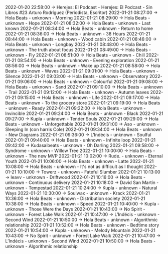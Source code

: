 2022-01-20 22:58:00 -> Herejes: El Podcast - Herejes: El Podcast - Sin Libros #23 Arturo Rodríguez (Periodista, Escritor)
2022-01-21 08:27:00 -> Hola Beats - unknown - Morning
2022-01-21 08:29:00 -> Hola Beats - unknown - Hope
2022-01-21 08:32:00 -> Hola Beats - unknown - Last known
2022-01-21 08:34:00 -> Hola Beats - unknown - Return to home
2022-01-21 08:36:00 -> Hola Beats - unknown - 38 Hours
2022-01-21 08:44:00 -> Hola Beats - unknown - Wood cabin
2022-01-21 08:46:00 -> Hola Beats - unknown - Longbay
2022-01-21 08:48:00 -> Hola Beats - unknown - The truth about focus
2022-01-21 08:49:00 -> Hola Beats - unknown - Fly
2022-01-21 08:51:00 -> Hola Beats - unknown - Chill
2022-01-21 08:54:00 -> Hola Beats - unknown - Evening exploration
2022-01-21 08:56:00 -> Hola Beats - unknown - Wake up
2022-01-21 08:58:00 -> Hola Beats - unknown - Waves
2022-01-21 09:01:00 -> Hola Beats - unknown - Silence
2022-01-21 09:03:00 -> Hola Beats - unknown - Observatory
2022-01-21 09:06:00 -> Hola Beats - unknown - Colourful
2022-01-21 09:08:00 -> Hola Beats - unknown - Sand
2022-01-21 09:10:00 -> Hola Beats - unknown - Trail
2022-01-21 09:12:00 -> Hola Beats - unknown - Autumn leaves
2022-01-21 09:15:00 -> Hola Beats - unknown - Life
2022-01-21 09:17:00 -> Hola Beats - unknown - To the grocery store
2022-01-21 09:19:00 -> Hola Beats - unknown - Ready
2022-01-21 09:22:00 -> Hola Beats - unknown - Invincible
2022-01-21 09:24:00 -> Hola Beats - unknown - Black
2022-01-21 09:27:00 -> Kupla - unknown - Tender Souls
2022-01-21 09:29:00 -> Hola Beats - unknown - Unforgettable
2022-01-21 09:31:00 -> Aso - unknown - Sleeping In (con harris Cole)
2022-01-21 09:34:00 -> Hola Beats - unknown - New Diagrams
2022-01-21 09:36:00 -> L’Indécis - unknown - Soulful
2022-01-21 09:40:00 -> Hola Beats - unknown - Infinite loop
2022-01-21 09:42:00 -> Kudasaibeats - unknown - Oh Darling
2022-01-21 09:58:00 -> Syndrome - unknown - Willow Tree
2022-01-21 10:00:00 -> Hola Beats - unknown - The new MVP
2022-01-21 10:02:00 -> Rude. - unknown - Eternal Youth
2022-01-21 10:06:00 -> Hola Beats - unknown - Latte
2022-01-21 10:08:00 -> Hola Beats - unknown - It's not as difficult as I thought
2022-01-21 10:10:00 -> Towerz - unknown - Fateful Slumber
2022-01-21 10:13:00 -> leavv - unknown - Driftwood
2022-01-21 10:16:00 -> Hola Beats - unknown - Continuous delivery
2022-01-21 10:18:00 -> David San Martín - unknown - Tempestad
2022-01-21 10:24:00 -> Kupla - unknown - Natural Ways
2022-01-21 10:30:00 -> Soulwax - unknown - Krack
2022-01-21 10:36:00 -> Hola Beats - unknown - Distribution society
2022-01-21 10:38:00 -> Hola Beats - unknown - Speed
2022-01-21 10:40:00 -> Kupla - unknown - Those Were the Days
2022-01-21 10:43:00 -> No Spirit - unknown - Forest Lake Walk
2022-01-21 10:47:00 -> L’Indécis - unknown - Second Wind
2022-01-21 10:50:00 -> Hola Beats - unknown - Algorithmic relationship
2022-01-21 10:52:00 -> Hola Beats - unknown - Bedtime story
2022-01-21 10:54:00 -> Kupla - unknown - Melody Mountain
2022-01-21 10:43:00 -> No Spirit - unknown - Forest Lake Walk
2022-01-21 10:47:00 -> L’Indécis - unknown - Second Wind
2022-01-21 10:50:00 -> Hola Beats - unknown - Algorithmic relationship
